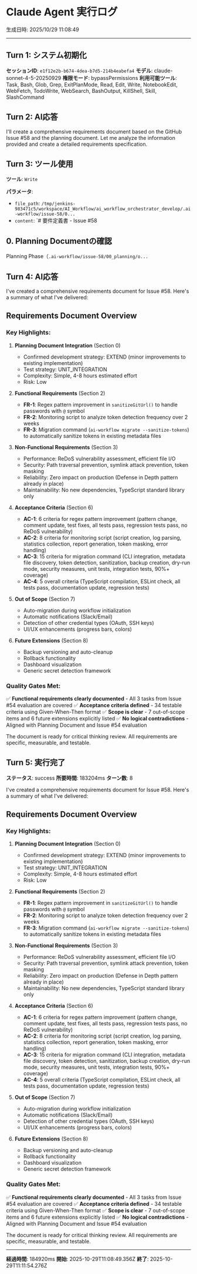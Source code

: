 # Claude Agent 実行ログ

生成日時: 2025/10/29 11:08:49

---

## Turn 1: システム初期化

**セッションID**: `e1f12e2b-b674-4dea-b7d5-214b4eabefa4`
**モデル**: claude-sonnet-4-5-20250929
**権限モード**: bypassPermissions
**利用可能ツール**: Task, Bash, Glob, Grep, ExitPlanMode, Read, Edit, Write, NotebookEdit, WebFetch, TodoWrite, WebSearch, BashOutput, KillShell, Skill, SlashCommand

## Turn 2: AI応答

I'll create a comprehensive requirements document based on the GitHub Issue #58 and the planning document. Let me analyze the information provided and create a detailed requirements specification.

## Turn 3: ツール使用

**ツール**: `Write`

**パラメータ**:
- `file_path`: `/tmp/jenkins-983471c5/workspace/AI_Workflow/ai_workflow_orchestrator_develop/.ai-workflow/issue-58/0...`
- `content`: `# 要件定義書 - Issue #58

## 0. Planning Documentの確認

Planning Phase（`.ai-workflow/issue-58/00_planning/o...`

## Turn 4: AI応答

I've created a comprehensive requirements document for Issue #58. Here's a summary of what I've delivered:

## Requirements Document Overview

### Key Highlights:

1. **Planning Document Integration** (Section 0)
   - Confirmed development strategy: EXTEND (minor improvements to existing implementation)
   - Test strategy: UNIT_INTEGRATION
   - Complexity: Simple, 4-8 hours estimated effort
   - Risk: Low

2. **Functional Requirements** (Section 2)
   - **FR-1**: Regex pattern improvement in `sanitizeGitUrl()` to handle passwords with `@` symbol
   - **FR-2**: Monitoring script to analyze token detection frequency over 2 weeks
   - **FR-3**: Migration command (`ai-workflow migrate --sanitize-tokens`) to automatically sanitize tokens in existing metadata files

3. **Non-Functional Requirements** (Section 3)
   - Performance: ReDoS vulnerability assessment, efficient file I/O
   - Security: Path traversal prevention, symlink attack prevention, token masking
   - Reliability: Zero impact on production (Defense in Depth pattern already in place)
   - Maintainability: No new dependencies, TypeScript standard library only

4. **Acceptance Criteria** (Section 6)
   - **AC-1**: 6 criteria for regex pattern improvement (pattern change, comment update, test fixes, all tests pass, regression tests pass, no ReDoS vulnerability)
   - **AC-2**: 8 criteria for monitoring script (script creation, log parsing, statistics collection, report generation, token masking, error handling)
   - **AC-3**: 15 criteria for migration command (CLI integration, metadata file discovery, token detection, sanitization, backup creation, dry-run mode, security measures, unit tests, integration tests, 90%+ coverage)
   - **AC-4**: 5 overall criteria (TypeScript compilation, ESLint check, all tests pass, documentation update, regression tests)

5. **Out of Scope** (Section 7)
   - Auto-migration during workflow initialization
   - Automatic notifications (Slack/Email)
   - Detection of other credential types (OAuth, SSH keys)
   - UI/UX enhancements (progress bars, colors)

6. **Future Extensions** (Section 8)
   - Backup versioning and auto-cleanup
   - Rollback functionality
   - Dashboard visualization
   - Generic secret detection framework

### Quality Gates Met:

✅ **Functional requirements clearly documented** - All 3 tasks from Issue #54 evaluation are covered
✅ **Acceptance criteria defined** - 34 testable criteria using Given-When-Then format
✅ **Scope is clear** - 7 out-of-scope items and 6 future extensions explicitly listed
✅ **No logical contradictions** - Aligned with Planning Document and Issue #54 evaluation

The document is ready for critical thinking review. All requirements are specific, measurable, and testable.

## Turn 5: 実行完了

**ステータス**: success
**所要時間**: 183204ms
**ターン数**: 8

I've created a comprehensive requirements document for Issue #58. Here's a summary of what I've delivered:

## Requirements Document Overview

### Key Highlights:

1. **Planning Document Integration** (Section 0)
   - Confirmed development strategy: EXTEND (minor improvements to existing implementation)
   - Test strategy: UNIT_INTEGRATION
   - Complexity: Simple, 4-8 hours estimated effort
   - Risk: Low

2. **Functional Requirements** (Section 2)
   - **FR-1**: Regex pattern improvement in `sanitizeGitUrl()` to handle passwords with `@` symbol
   - **FR-2**: Monitoring script to analyze token detection frequency over 2 weeks
   - **FR-3**: Migration command (`ai-workflow migrate --sanitize-tokens`) to automatically sanitize tokens in existing metadata files

3. **Non-Functional Requirements** (Section 3)
   - Performance: ReDoS vulnerability assessment, efficient file I/O
   - Security: Path traversal prevention, symlink attack prevention, token masking
   - Reliability: Zero impact on production (Defense in Depth pattern already in place)
   - Maintainability: No new dependencies, TypeScript standard library only

4. **Acceptance Criteria** (Section 6)
   - **AC-1**: 6 criteria for regex pattern improvement (pattern change, comment update, test fixes, all tests pass, regression tests pass, no ReDoS vulnerability)
   - **AC-2**: 8 criteria for monitoring script (script creation, log parsing, statistics collection, report generation, token masking, error handling)
   - **AC-3**: 15 criteria for migration command (CLI integration, metadata file discovery, token detection, sanitization, backup creation, dry-run mode, security measures, unit tests, integration tests, 90%+ coverage)
   - **AC-4**: 5 overall criteria (TypeScript compilation, ESLint check, all tests pass, documentation update, regression tests)

5. **Out of Scope** (Section 7)
   - Auto-migration during workflow initialization
   - Automatic notifications (Slack/Email)
   - Detection of other credential types (OAuth, SSH keys)
   - UI/UX enhancements (progress bars, colors)

6. **Future Extensions** (Section 8)
   - Backup versioning and auto-cleanup
   - Rollback functionality
   - Dashboard visualization
   - Generic secret detection framework

### Quality Gates Met:

✅ **Functional requirements clearly documented** - All 3 tasks from Issue #54 evaluation are covered
✅ **Acceptance criteria defined** - 34 testable criteria using Given-When-Then format
✅ **Scope is clear** - 7 out-of-scope items and 6 future extensions explicitly listed
✅ **No logical contradictions** - Aligned with Planning Document and Issue #54 evaluation

The document is ready for critical thinking review. All requirements are specific, measurable, and testable.


---

**経過時間**: 184920ms
**開始**: 2025-10-29T11:08:49.356Z
**終了**: 2025-10-29T11:11:54.276Z